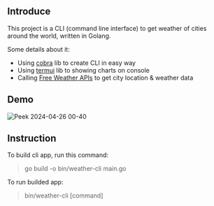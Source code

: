 ## Introduce

This project is a CLI (command line interface) to get weather of cities around the world, written in Golang.

Some details about it:
- Using [cobra]([url](https://github.com/spf13/cobra)) lib to create CLI in easy way
- Using [termui]([url](https://github.com/gizak/termui)) lib to showing charts on console
- Calling [Free Weather APIs]([url](https://open-meteo.com/)) to get city location & weather data 

## Demo

![Peek 2024-04-26 00-40](https://github.com/Bigguy98/weather-cli/assets/27953500/0d5a2c55-7cbd-413f-bf4d-e192f90e5d38)

## Instruction
To build cli app, run this command:
> go build -o bin/weather-cli main.go

To run builded app:
> bin/weather-cli [command]
